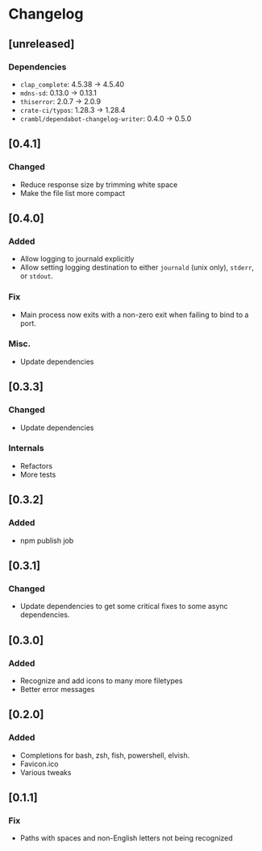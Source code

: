 # Changelog

## [unreleased]

### Dependencies

- `clap_complete`: 4.5.38 → 4.5.40
- `mdns-sd`: 0.13.0 → 0.13.1
- `thiserror`: 2.0.7 → 2.0.9
- `crate-ci/typos`: 1.28.3 → 1.28.4
- `crambl/dependabot-changelog-writer`: 0.4.0 → 0.5.0

## [0.4.1]

### Changed

- Reduce response size by trimming white space
- Make the file list more compact

## [0.4.0]

### Added

- Allow logging to journald explicitly
- Allow setting logging destination to either `journald` (unix only), `stderr`, or `stdout`.

### Fix

- Main process now exits with a non-zero exit when failing to bind to a port.

### Misc.

- Update dependencies

## [0.3.3]

### Changed

- Update dependencies

### Internals

- Refactors
- More tests

## [0.3.2]

### Added

- npm publish job

## [0.3.1]

### Changed

- Update dependencies to get some critical fixes to some async dependencies.

## [0.3.0]

### Added

- Recognize and add icons to many more filetypes
- Better error messages

## [0.2.0]

### Added

- Completions for bash, zsh, fish, powershell, elvish.
- Favicon.ico
- Various tweaks

## [0.1.1]

### Fix

- Paths with spaces and non-English letters not being recognized
